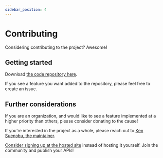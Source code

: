 ```yaml
---
sidebar_position: 4
---
```


# Contributing

Considering contributing to the project?  Awesome!

## Getting started

Download [the code repository here](https://www.github.com/objectified-framework/objectified).

If you see a feature you want added to the repository, please feel free
to create an issue.

## Further considerations

If you are an organization, and would like to see a feature implemented
at a higher priority than others, please consider donating to the cause!

If you're interested in the project as a whole, please reach out to
[Ken Suenobu, the maintainer](https://www.github.com/KenSuenobu/).

[Consider signing up at the hosted site](https://www.objectified.dev)
instead of hosting it yourself.  Join the community and publish your
APIs!
